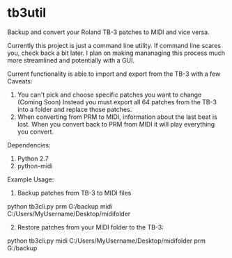 # tb3util
Backup and convert your Roland TB-3 patches to MIDI and vice versa.

Currently this project is just a command line utility. If command line scares you, check back a bit later.
I plan on making mananaging this process much more streamlined and potentially with a GUI.

Current functionality is able to import and export from the TB-3 with a few Caveats:

1. You can't pick and choose specific patches you want to change (Coming Soon)
Instead you must export all 64 patches from the TB-3 into a folder and replace those patches. 
2. When converting from PRM to MIDI, information about the last beat is lost. When you convert back to PRM from MIDI it will play everything you convert.

Dependencies: 

1. Python 2.7
2. python-midi

Example Usage:

1. Backup patches from TB-3 to MIDI files

python tb3cli.py prm G:/backup midi C:/Users/MyUsername/Desktop/midifolder

2. Restore patches from your MIDI folder to the TB-3:

python tb3cli.py midi C:/Users/MyUsername/Desktop/midifolder prm G:/backup
